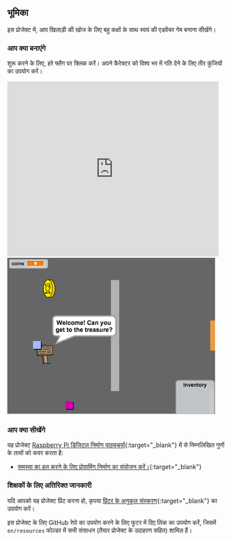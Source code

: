 ## भूमिका

इस प्रोजेक्ट में, आप खिलाड़ी की खोज के लिए बहु कक्षों के साथ स्वयं की एडवेंचर गेम बनाना सीखेंगे।

### आप क्या बनाएंगे

शुरू करने के लिए, हरे फ्लैग पर क्लिक करें। अपने कैरेक्टर को विश्व भर में गति देने के लिए तीर कुंजियों का उपयोग करें।

<div class="scratch-preview">
  <iframe allowtransparency="true" width="485" height="402" src="https://scratch.mit.edu/projects/embed/34248822/?autostart=false" frameborder="0"></iframe>
  <img src="images/world-final.png">
</div>

### आप क्या सीखेंगे

यह प्रोजेक्ट [Raspberry Pi डिजिटल निर्माण पाठ्यचर्या](http://rpf.io/curriculum){:target="_blank"} में से निम्नलिखित गुणों के तत्वों को कवर करता है:

+ [समस्या का हल करने के लिए प्रोग्रामिंग निर्माण का संयोजन करें।](https://www.raspberrypi.org/curriculum/programming/builder){:target="_blank"}

### शिक्षकों के लिए अतिरिक्त जानकारी

यदि आपको यह प्रोजेक्ट प्रिंट करना हो, कृपया [प्रिंटर के अनुकूल संस्करण](https://projects.raspberrypi.org/en/projects/create-your-own-world/print){:target="_blank"} का उपयोग करें।

इस प्रोजेक्ट के लिए GitHub रेपो का उपयोग करने के लिए फुटर में दिए लिंक का उपयोग करें, जिसमें `en/resources` फोल्डर में सभी संसाधन (तैयार प्रोजेक्ट के उदाहरण सहित) शामिल हैं।
